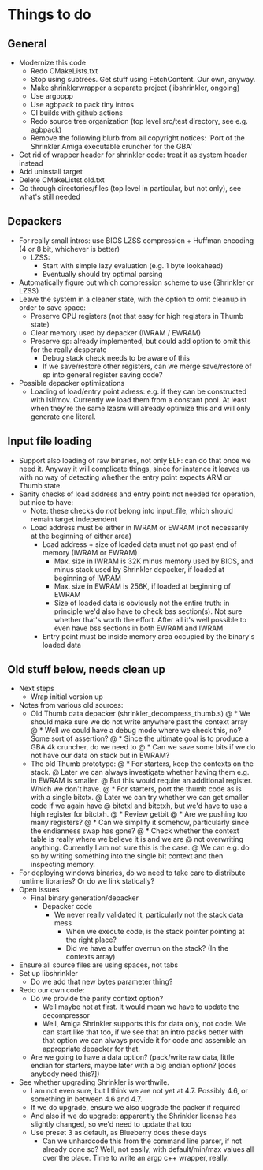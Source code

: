 <!--
SPDX-FileCopyrightText: 2021 Thomas Mathys
SPDX-License-Identifier: MIT
-->

# Things to do
## General
* Modernize this code
  * Redo CMakeLists.txt
  * Stop using subtrees. Get stuff using FetchContent. Our own, anyway.
  * Make shrinklerwrapper a separate project (libshrinkler, ongoing)
  * Use argpppp
  * Use agbpack to pack tiny intros
  * CI builds with github actions
  * Redo source tree organization (top level src/test directory, see e.g. agbpack)
  * Remove the following blurb from all copyright notices:
    'Port of the Shrinkler Amiga executable cruncher for the GBA'
* Get rid of wrapper header for shrinkler code: treat it as system header instead
* Add uninstall target
* Delete CMakeListst.old.txt
* Go through directories/files (top level in particular, but not only), see what's still needed

## Depackers
* For really small intros: use BIOS LZSS compression + Huffman encoding (4 or 8 bit, whichever is better)
  * LZSS:
    * Start with simple lazy evaluation (e.g. 1 byte lookahead)
    * Eventually should try optimal parsing
* Automatically figure out which compression scheme to use (Shrinkler or LZSS)
* Leave the system in a cleaner state, with the option to omit cleanup in order to save space:
  * Preserve CPU registers (not that easy for high registers in Thumb state)
  * Clear memory used by depacker (IWRAM / EWRAM)
  * Preserve sp: already implemented, but could add option to omit this for the really desperate
    * Debug stack check needs to be aware of this
    * If we save/restore other registers, can we merge save/restore of sp into general register saving code?
* Possible depacker optimizations
  * Loading of load/entry point adress: e.g. if they can be constructed with lsl/mov. Currently we load
    them from a constant pool. At least when they're the same lzasm will already optimize this and will
    only generate one literal.

## Input file loading
* Support also loading of raw binaries, not only ELF: can do that once we need it. Anyway it will complicate things,
  since for instance it leaves us with no way of detecting whether the entry point expects ARM or Thumb state.
* Sanity checks of load address and entry point: not needed for operation, but nice to have:
  * Note: these checks do *not* belong into input_file, which should remain target independent
  * Load address must be either in IWRAM or EWRAM (not necessarily at the beginning of either area)
    * Load address + size of loaded data must not go past end of memory (IWRAM or EWRAM)
      * Max. size in IWRAM is 32K minus memory used by BIOS, and minus stack used by Shrinkler depacker, if loaded at beginning of IWRAM
      * Max. size in EWRAM is 256K, if loaded at beginning of EWRAM
      * Size of loaded data is obviously not the entire truth: in principle we'd also have to check bss section(s). Not sure whether that's worth the effort. After all it's well possible to even have bss sections in both EWRAM and IWRAM
    * Entry point must be inside memory area occupied by the binary's loaded data

## Old stuff below, needs clean up
* Next steps
  * Wrap initial version up
* Notes from various old sources:
  * Old Thumb data depacker (shrinkler_decompress_thumb.s)
    @ * We should make sure we do not write anywhere past the context array
    @   * Well we could have a debug mode where we check this, no? Some sort of assertion?
    @ * Since the ultimate goal is to produce a GBA 4k cruncher, do we need to
    @   * Can we save some bits if we do not have our data on stack but in EWRAM?
  * The old Thumb prototype:
    @ * For starters, keep the contexts on the stack.
    @   Later we can always investigate whether having them e.g. in EWRAM is smaller.
    @   But this would require an additional register. Which we don't have.
    @ * For starters, port the thumb code as is with a single bitctx.
    @   Later we can try whether we can get smaller code if we again have
    @   bitctxl and bitctxh, but we'd have to use a high register for bitctxh.
    @ * Review getbit
    @   * Are we pushing too many registers?
    @   * Can we simplify it somehow, particularly since the endianness swap has gone?
    @ * Check whether the context table is really where we believe it is and we are
    @   not overwriting anything. Currently I am not sure this is the case.
    @   We can e.g. do so by writing something into the single bit context and then inspecting memory.
* For deploying windows binaries, do we need to take care to distribute runtime libraries? Or do we link statically?
* Open issues
  * Final binary generation/depacker
    * Depacker code
      * We never really validated it, particularly not the stack data mess
        * When we execute code, is the stack pointer pointing at the right place?
        * Did we have a buffer overrun on the stack? (In the contexts array)
* Ensure all source files are using spaces, not tabs
* Set up libshrinkler
  * Do we add that new bytes parameter thing?
* Redo our own code:
  * Do we provide the parity context option?
    * Well maybe not at first. It would mean we have to update the decompressor
    * Well, Amiga Shrinkler supports this for data only, not code. We can start like that too, if we see that an intro packs better with that option
      we can always provide it for code and assemble an appropriate depacker for that.
  * Are we going to have a data option? (pack/write raw data, little endian for starters, maybe later with a big endian option? [does anybody need this?])
* See whether upgrading Shrinkler is worthwile.
  * I am not even sure, but I think we are not yet at 4.7. Possibly 4.6, or something in between 4.6 and 4.7.
  * If we do upgrade, ensure we also upgrade the packer if required
  * And also if we do upgrade: apparently the Shrinkler license has slightly changed, so we'd need to update that too
  * Use preset 3 as default, as Blueberry does these days
    * Can we unhardcode this from the command line parser, if not already done so? Well, not easily, with default/min/max values all over the place. Time to write an argp c++ wrapper, really.
